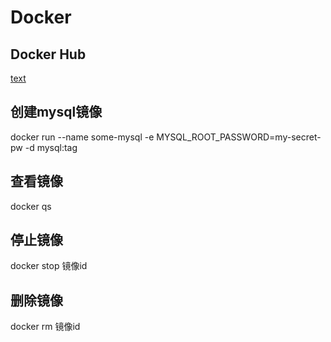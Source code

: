 # Docker

## Docker Hub

[text](https://hub.docker.com/)

## 创建mysql镜像

docker run --name some-mysql -e MYSQL_ROOT_PASSWORD=my-secret-pw -d mysql:tag

## 查看镜像
docker qs

## 停止镜像
docker stop 镜像id

## 删除镜像
docker rm 镜像id




